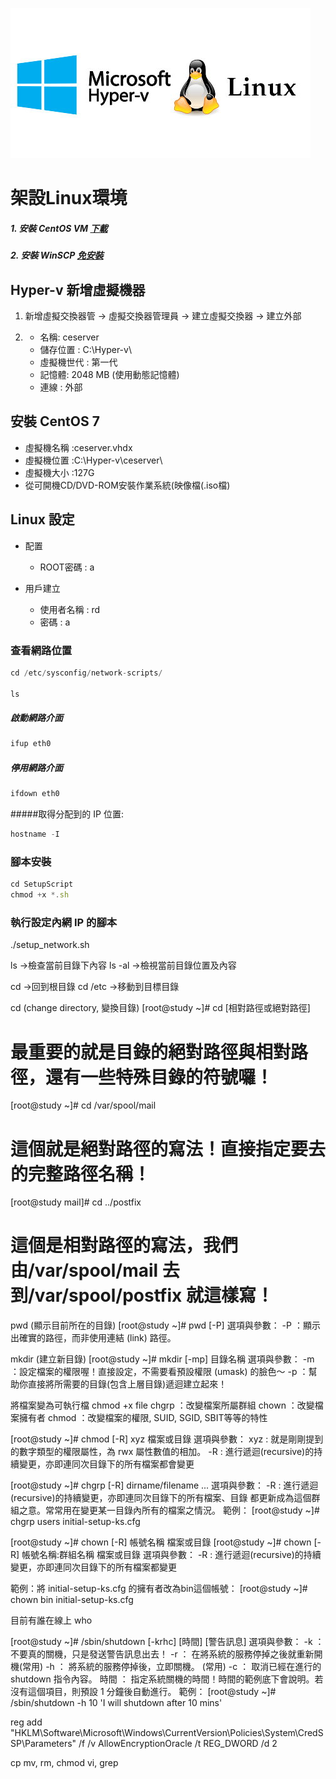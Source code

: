 
![](https://github.com/wdwd2233/Notes/blob/master/Linux/img/hyper-v.jpg?raw=true)


# 架設Linux環境

##### 1. 安裝 CentOS VM  [下載](https://www.centos.org/download/) 

##### 2. 安裝 WinSCP [免安裝](https://www.azofreeware.com/2008/03/winscp-41-beta.html)


## Hyper-v 新增虛擬機器

1. 新增虛擬交換器管 → 虛擬交換器管理員 → 建立虛擬交換器 → 建立外部

2. 
	* 名稱: ceserver
	* 儲存位置 : C:\Hyper-v\
	* 虛擬機世代 : 第一代
	* 記憶體: 2048 MB (使用動態記憶體)
	* 連線 : 外部

## 安裝 CentOS 7

* 虛擬機名稱 :ceserver.vhdx
* 虛擬機位置 :C:\Hyper-v\ceserver\
* 虛擬機大小 :127G
* 從可開機CD/DVD-ROM安裝作業系統(映像檔(.iso檔)

## Linux 設定

* 配置
    * ROOT密碼 : a

* 用戶建立 
    * 使用者名稱 : rd
    * 密碼 : a



### 查看網路位置
```javascript
cd /etc/sysconfig/network-scripts/

ls
```
##### 啟動網路介面
```javascript
ifup eth0
```
##### 停用網路介面
```javascript
ifdown eth0
```

#####取得分配到的 IP 位置: 
```javascript
hostname -I
```

### 腳本安裝
```javascript
cd SetupScript
chmod +x *.sh
```

### 執行設定內網 IP 的腳本
./setup_network.sh



ls      →檢查當前目錄下內容
ls -al    →檢視當前目錄位置及內容 

cd    	→回到根目錄
cd /etc →移動到目標目錄

cd (change directory, 變換目錄)
[root@study ~]# cd [相對路徑或絕對路徑]
# 最重要的就是目錄的絕對路徑與相對路徑，還有一些特殊目錄的符號囉！
[root@study ~]# cd /var/spool/mail
# 這個就是絕對路徑的寫法！直接指定要去的完整路徑名稱！
[root@study mail]# cd ../postfix
# 這個是相對路徑的寫法，我們由/var/spool/mail 去到/var/spool/postfix 就這樣寫！



pwd (顯示目前所在的目錄)
[root@study ~]# pwd [-P]
選項與參數：
-P  ：顯示出確實的路徑，而非使用連結 (link) 路徑。



mkdir (建立新目錄)
[root@study ~]# mkdir [-mp] 目錄名稱
選項與參數：
-m ：設定檔案的權限喔！直接設定，不需要看預設權限 (umask) 的臉色～
-p ：幫助你直接將所需要的目錄(包含上層目錄)遞迴建立起來！





將檔案變為可執行檔
chmod +x file
chgrp ：改變檔案所屬群組
chown ：改變檔案擁有者
chmod ：改變檔案的權限, SUID, SGID, SBIT等等的特性

[root@study ~]# chmod [-R] xyz 檔案或目錄
選項與參數：
xyz : 就是剛剛提到的數字類型的權限屬性，為 rwx 屬性數值的相加。
-R : 進行遞迴(recursive)的持續變更，亦即連同次目錄下的所有檔案都會變更

[root@study ~]# chgrp [-R] dirname/filename ...
選項與參數：
-R : 進行遞迴(recursive)的持續變更，亦即連同次目錄下的所有檔案、目錄
     都更新成為這個群組之意。常常用在變更某一目錄內所有的檔案之情況。
範例：
[root@study ~]# chgrp users initial-setup-ks.cfg

[root@study ~]# chown [-R] 帳號名稱 檔案或目錄
[root@study ~]# chown [-R] 帳號名稱:群組名稱 檔案或目錄
選項與參數：
-R : 進行遞迴(recursive)的持續變更，亦即連同次目錄下的所有檔案都變更

範例：將 initial-setup-ks.cfg 的擁有者改為bin這個帳號：
[root@study ~]# chown bin initial-setup-ks.cfg







目前有誰在線上
who

[root@study ~]# /sbin/shutdown [-krhc] [時間] [警告訊息]
選項與參數：
-k     ： 不要真的關機，只是發送警告訊息出去！
-r     ： 在將系統的服務停掉之後就重新開機(常用)
-h     ： 將系統的服務停掉後，立即關機。 (常用)
-c     ： 取消已經在進行的 shutdown 指令內容。
時間   ： 指定系統關機的時間！時間的範例底下會說明。若沒有這個項目，則預設 1 分鐘後自動進行。
範例：
[root@study ~]# /sbin/shutdown -h 10 'I will shutdown after 10 mins'



reg add "HKLM\Software\Microsoft\Windows\CurrentVersion\Policies\System\CredSSP\Parameters" /f /v AllowEncryptionOracle /t REG_DWORD /d 2


cp
mv, 
rm, 
chmod
vi, 
grep